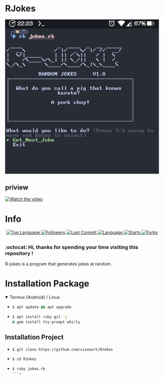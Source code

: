 # RJokes

<p align="center">
  <a name="top" href="#octocat-hi-there-thanks-for-visiting-">
    <img alt="vizeeart/RJokes" height="60%" width="100%" src="assets/00.jpg"/>
  </a>
</p>

## priview

[![Watch the video](https://img.youtube.com/vi/APOPm01BVrk/hqdefault.jpg)](https://github.com/vizeeart/RJokes/blob/main/assets/priview.mp4)

# Info

<p align="center">

 <a href="https://github.com/vizeeart">
    <img alt="Top Language" src="https://img.shields.io/github/languages/top/vizeeart/RJokes.svg"/>
  </a>
<a href="https://github.com/vizeeart/followers">
  <img title="Followers" src="https://img.shields.io/github/followers/vizeeart?label=Followers&color=blue&style=flat-square"></a>
<a href="https://github.com/vizeeart/RJokes/stargazers/">
<a href="https://github.com/vizeeart">
  <img alt="Last Commit" src="https://img.shields.io/github/last-commit/vizeeart/RJokes.svg"/>
</a>
<a href="https://github.com/vizeeart">
  <img alt="Language" src="https://img.shields.io/github/languages/count/vizeeart/RJokes.svg"/>
</a>
<a href="https://github.com/vizeeart">
  <img alt="Starts" src="https://img.shields.io/github/stars/vizeeart/RJokes.svg"/>
</a>
<a href="https://github.com/vizeeart">
  <img alt="Forks" src="https://img.shields.io/github/forks/vizeeart/RJokes.svg"/>
</a>
</div>
</p>

##
### :octocat: Hi, thanks for spending your time visiting this repository !
<p>
  R-jokes is a program that generates jokes at random.
</p>


# Installation Package
<details open>
<summary>Termux (Android) / Linux</summary>

- ```bash
  $ apt update && apt upgrade
  ```

- ```bash
  $ apt install ruby git -y
  & gem install tty-prompt whirly
  ```

## Installation Project

- ```bash
  $ git clone https://github.com/vizeeart/RJokes
  ```

- ```bash
  $ cd RJokes
  ```

- ```bash
  $ ruby jokes.rb
  ```⏎